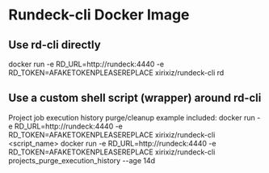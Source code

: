 # Rundeck-cli Docker Image

## Use rd-cli directly
docker run -e RD_URL=http://rundeck:4440 -e RD_TOKEN=AFAKETOKENPLEASEREPLACE xirixiz/rundeck-cli rd <arg1> <arg2>

## Use a custom shell script (wrapper) around rd-cli
Project job execution history purge/cleanup example included:
docker run -e RD_URL=http://rundeck:4440 -e RD_TOKEN=AFAKETOKENPLEASEREPLACE xirixiz/rundeck-cli <script_name> <arg1> <arg2>
docker run -e RD_URL=http://rundeck:4440 -e RD_TOKEN=AFAKETOKENPLEASEREPLACE xirixiz/rundeck-cli projects_purge_execution_history --age 14d
